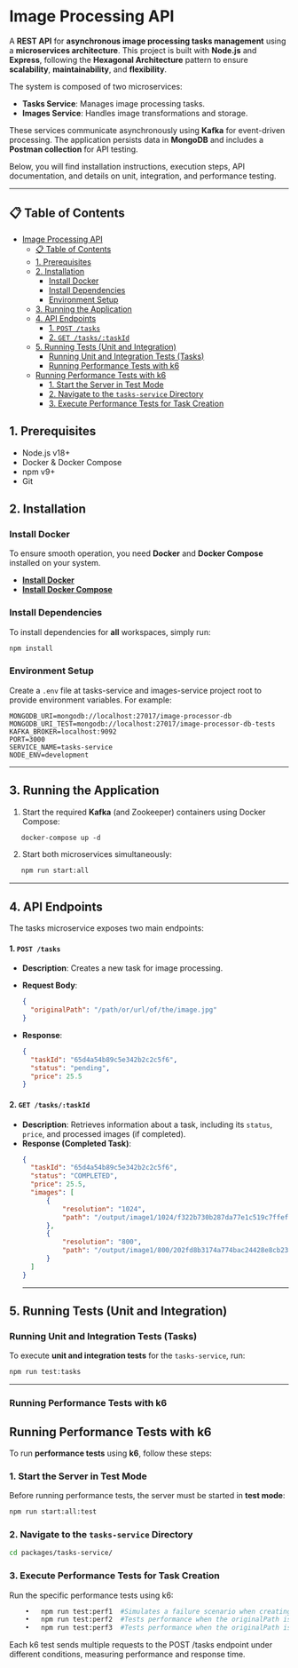 # Image Processing API

A **REST API** for **asynchronous image processing tasks management** using a **microservices architecture**. This project is built with **Node.js** and **Express**, following the **Hexagonal Architecture** pattern to ensure **scalability**, **maintainability**, and **flexibility**.

The system is composed of two microservices:

- **Tasks Service**: Manages image processing tasks.
- **Images Service**: Handles image transformations and storage.

These services communicate asynchronously using **Kafka** for event-driven processing. The application persists data in **MongoDB** and includes a **Postman collection** for API testing.

Below, you will find installation instructions, execution steps, API documentation, and details on unit, integration, and performance testing.

---

## 📋 Table of Contents
- [Image Processing API](#image-processing-api)
  - [📋 Table of Contents](#-table-of-contents)
  - [1. Prerequisites](#1-prerequisites)
  - [2. Installation](#2-installation)
    - [Install Docker](#install-docker)
    - [Install Dependencies](#install-dependencies)
    - [Environment Setup](#environment-setup)
  - [3. Running the Application](#3-running-the-application)
  - [4. API Endpoints](#4-api-endpoints)
      - [1. `POST /tasks`](#1-post-tasks)
      - [2. `GET /tasks/:taskId`](#2-get-taskstaskid)
  - [5. Running Tests (Unit and Integration)](#5-running-tests-unit-and-integration)
    - [Running Unit and Integration Tests (Tasks)](#running-unit-and-integration-tests-tasks)
    - [Running Performance Tests with k6](#running-performance-tests-with-k6)
  - [Running Performance Tests with k6](#running-performance-tests-with-k6-1)
    - [1. Start the Server in Test Mode](#1-start-the-server-in-test-mode)
    - [2. Navigate to the `tasks-service` Directory](#2-navigate-to-the-tasks-service-directory)
    - [3. Execute Performance Tests for Task Creation](#3-execute-performance-tests-for-task-creation)

## 1. Prerequisites
- Node.js v18+
- Docker & Docker Compose
- npm v9+
- Git

## 2. Installation
### Install Docker

To ensure smooth operation, you need **Docker** and **Docker Compose** installed on your system.

- **[Install Docker](https://docs.docker.com/get-docker/)**
- **[Install Docker Compose](https://docs.docker.com/compose/install/)**

### Install Dependencies

To install dependencies for **all** workspaces, simply run:

```bash
npm install
```
### Environment Setup

Create a `.env` file at tasks-service and images-service project root to provide environment variables. For example:

```plaintext
MONGODB_URI=mongodb://localhost:27017/image-processor-db
MONGODB_URI_TEST=mongodb://localhost:27017/image-processor-db-tests
KAFKA_BROKER=localhost:9092
PORT=3000
SERVICE_NAME=tasks-service
NODE_ENV=development
```

---

## 3. Running the Application
1. Start the required **Kafka** (and Zookeeper) containers using Docker Compose:
```markdown
   docker-compose up -d
   ```
2.	Start both microservices simultaneously:
```markdown
   npm run start:all
   ```

---

## 4. API Endpoints

The tasks microservice exposes two main endpoints:

#### 1. `POST /tasks`

- **Description**: Creates a new task for image processing.
- **Request Body**:

  ```json
  {
    "originalPath": "/path/or/url/of/the/image.jpg"
  }
  ```
- **Response**:
  ```json
  {
    "taskId": "65d4a54b89c5e342b2c2c5f6",
    "status": "pending",
    "price": 25.5
  }
  ```

#### 2. `GET /tasks/:taskId`

- **Description**: Retrieves information about a task, including its `status`, `price`, and processed images (if completed).
- **Response (Completed Task)**:
  ```json
  {
    "taskId": "65d4a54b89c5e342b2c2c5f6",
    "status": "COMPLETED",
    "price": 25.5,
    "images": [
        {
            "resolution": "1024",
            "path": "/output/image1/1024/f322b730b287da77e1c519c7ffef4fc2.jpg"
        },
        {
            "resolution": "800",
            "path": "/output/image1/800/202fd8b3174a774bac24428e8cb230a1.jpg"
        }
    ]
  }
  ```
  ---

## 5. Running Tests (Unit and Integration)

### Running Unit and Integration Tests (Tasks)

To execute **unit and integration tests** for the `tasks-service`, run:

```bash
npm run test:tasks
```
---

### Running Performance Tests with k6

## Running Performance Tests with k6

To run **performance tests** using **k6**, follow these steps:

### 1. Start the Server in Test Mode

Before running performance tests, the server must be started in **test mode**:

```bash
npm run start:all:test
```

### 2. Navigate to the `tasks-service` Directory

```bash
cd packages/tasks-service/
```

### 3. Execute Performance Tests for Task Creation

Run the specific performance tests using k6:
```bash
	•	npm run test:perf1  #Simulates a failure scenario when creating a task.
	•	npm run test:perf2  #Tests performance when the originalPath is a local file path.
	•	npm run test:perf3  #Tests performance when the originalPath is a remote URL.
```
Each k6 test sends multiple requests to the POST /tasks endpoint under different conditions, measuring performance and response time.